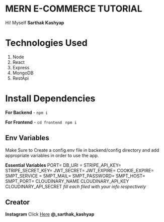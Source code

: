 # MERN E-COMMERCE TUTORIAL

Hi! Myself **Sarthak Kashyap**

# Technologies Used

1.  Node 
2.  React 
3.  Express 
4.  MongoDB
5.  RestApi

# Install Dependencies

**For Backend** - `npm i`

**For Frontend** - `cd frontend` ` npm i`

## Env Variables

Make Sure to Create a config.env file in backend/config directory and add appropriate variables in order to use the app.

**Essential Variables**
PORT=
DB_URI =
STRIPE_API_KEY=
STRIPE_SECRET_KEY=
JWT_SECRET=
JWT_EXPIRE=
COOKIE_EXPIRE=
SMPT_SERVICE =
SMPT_MAIL=
SMPT_PASSWORD=
SMPT_HOST=
SMPT_PORT=
CLOUDINARY_NAME
CLOUDINARY_API_KEY
CLOUDINARY_API_SECRET
_fill each filed with your info respectively_

## Creator

**Instagram** Click [Here](https://www.instagram.com/_sarthak_kashyap/) **@_sarthak_kashyap**
